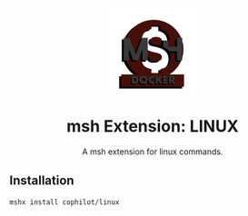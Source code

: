 <div align="center">
  <br />
  <img src="assets/logo.png" alt="mshLogo" width="30%"/>
  <h1>msh Extension: LINUX</h1>
  <p>
    A msh extension for linux commands.
  </p>
</div>

## Installation

```bash
mshx install cophilot/linux
```
